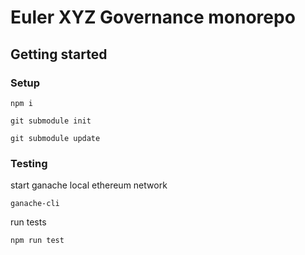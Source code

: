 # Euler XYZ Governance monorepo

## Getting started

### Setup

```
npm i
```

```
git submodule init

git submodule update
```

### Testing

start ganache local ethereum network
```
ganache-cli
```

run tests
```
npm run test
```